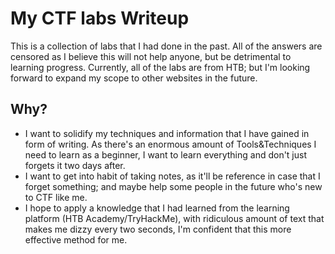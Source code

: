 # My CTF labs Writeup
This is a collection of labs that I had done in the past. All of the answers are censored as I believe this will not help anyone, but be detrimental to learning progress.
Currently, all of the labs are from HTB; but I'm looking forward to expand my scope to other websites in the future.

## Why?
- I want to solidify my techniques and information that I have gained in form of writing. As there's an enormous amount of Tools&Techniques I need to learn as a beginner, I want to learn everything and don't just forgets it two days after.
- I want to get into habit of taking notes, as it'll be reference in case that I forget something; and maybe help some people in the future who's new to CTF like me.
- I hope to apply a knowledge that I had learned from the learning platform (HTB Academy/TryHackMe), with ridiculous amount of text that makes me dizzy every two seconds, I'm confident that this more effective method for me.
